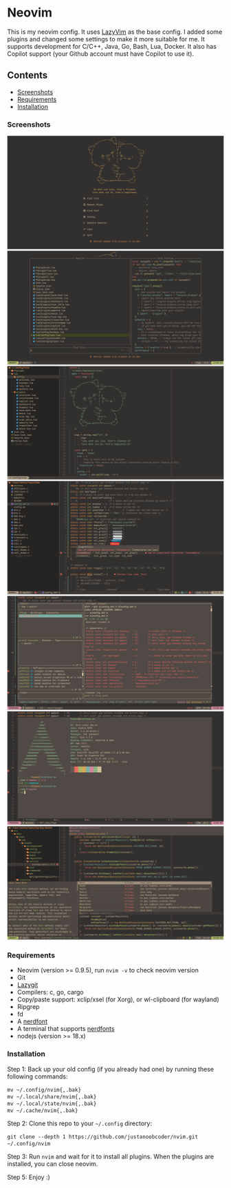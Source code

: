 # Neovim

This is my neovim config. It uses [LazyVim](https://www.lazyvim.org/) as the base config.
I added some plugins and changed some settings to make it more suitable for me.
It supports development for C/C++, Java, Go, Bash, Lua, Docker.
It also has Copilot support (your Github account must have Copilot to use it).

## Contents

- [Screenshots](#screenshots)
- [Requirements](#requirements)
- [Installation](#installation)

### Screenshots

![Pic1](https://raw.githubusercontent.com/justanoobcoder/files/master/nvim/images/pic1.png)
![Pic2](https://raw.githubusercontent.com/justanoobcoder/files/master/nvim/images/pic2.png)
![Pic3](https://raw.githubusercontent.com/justanoobcoder/files/master/nvim/images/pic3.png)
![Pic4](https://raw.githubusercontent.com/justanoobcoder/files/master/nvim/images/pic4.png)
![Pic5](https://raw.githubusercontent.com/justanoobcoder/files/master/nvim/images/pic5.png)
![Pic6](https://raw.githubusercontent.com/justanoobcoder/files/master/nvim/images/pic6.png)
![Pic7](https://raw.githubusercontent.com/justanoobcoder/files/master/nvim/images/pic7.png)

### Requirements

- Neovim (version >= 0.9.5), run `nvim -v` to check neovim version
- Git
- [Lazygit](https://github.com/jesseduffield/lazygit)
- Compilers: c, go, cargo
- Copy/paste support: xclip/xsel (for Xorg), or wl-clipboard (for wayland)
- Ripgrep
- fd
- A [nerdfont](https://github.com/ryanoasis/nerd-fonts)
- A terminal that supports [nerdfonts](https://github.com/ryanoasis/nerd-fonts)
- nodejs (version >= 18.x)

### Installation

Step 1: Back up your old config (if you already had one) by running these following commands:
```
mv ~/.config/nvim{,.bak}
mv ~/.local/share/nvim{,.bak}
mv ~/.local/state/nvim{,.bak}
mv ~/.cache/nvim{,.bak}
```
Step 2: Clone this repo to your `~/.config` directory:
```
git clone --depth 1 https://github.com/justanoobcoder/nvim.git ~/.config/nvim
```
Step 3: Run `nvim` and wait for it to install all plugins. When the plugins are installed, you can close neovim.

Step 5: Enjoy :)
